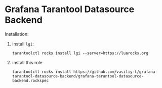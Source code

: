 # Grafana Tarantool Datasource Backend

Installation:

1. install `lgi`:

    ```shell
    tarantoolctl rocks install lgi --server=https://luarocks.org
    ```

2. install this role

    ```shell
    tarantoolctl rocks install https://github.com/vasiliy-t/grafana-tarantool-datasource-backend/grafana-tarantool-datasource-backend.rockspec
    ```
